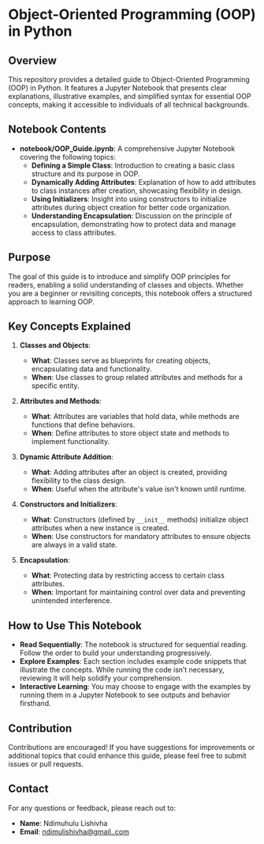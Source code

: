 # Object-Oriented Programming (OOP) in Python

## Overview
This repository provides a detailed guide to Object-Oriented Programming (OOP) in Python. It features a Jupyter Notebook that presents clear explanations, illustrative examples, and simplified syntax for essential OOP concepts, making it accessible to individuals of all technical backgrounds.

## Notebook Contents
- **notebook/OOP_Guide.ipynb**: A comprehensive Jupyter Notebook covering the following topics:
  - **Defining a Simple Class**: Introduction to creating a basic class structure and its purpose in OOP.
  - **Dynamically Adding Attributes**: Explanation of how to add attributes to class instances after creation, showcasing flexibility in design.
  - **Using Initializers**: Insight into using constructors to initialize attributes during object creation for better code organization.
  - **Understanding Encapsulation**: Discussion on the principle of encapsulation, demonstrating how to protect data and manage access to class attributes.

## Purpose
The goal of this guide is to introduce and simplify OOP principles for readers, enabling a solid understanding of classes and objects. Whether you are a beginner or revisiting concepts, this notebook offers a structured approach to learning OOP.

## Key Concepts Explained
1. **Classes and Objects**: 
   - **What**: Classes serve as blueprints for creating objects, encapsulating data and functionality.
   - **When**: Use classes to group related attributes and methods for a specific entity.

2. **Attributes and Methods**: 
   - **What**: Attributes are variables that hold data, while methods are functions that define behaviors.
   - **When**: Define attributes to store object state and methods to implement functionality.

3. **Dynamic Attribute Addition**: 
   - **What**: Adding attributes after an object is created, providing flexibility to the class design.
   - **When**: Useful when the attribute's value isn't known until runtime.

4. **Constructors and Initializers**: 
   - **What**: Constructors (defined by `__init__` methods) initialize object attributes when a new instance is created.
   - **When**: Use constructors for mandatory attributes to ensure objects are always in a valid state.

5. **Encapsulation**: 
   - **What**: Protecting data by restricting access to certain class attributes.
   - **When**: Important for maintaining control over data and preventing unintended interference.

## How to Use This Notebook
- **Read Sequentially**: The notebook is structured for sequential reading. Follow the order to build your understanding progressively.
- **Explore Examples**: Each section includes example code snippets that illustrate the concepts. While running the code isn’t necessary, reviewing it will help solidify your comprehension.
- **Interactive Learning**: You may choose to engage with the examples by running them in a Jupyter Notebook to see outputs and behavior firsthand.

## Contribution
Contributions are encouraged! If you have suggestions for improvements or additional topics that could enhance this guide, please feel free to submit issues or pull requests.

## Contact
For any questions or feedback, please reach out to:
- **Name**: Ndimuhulu Lishivha
- **Email**: [ndimulishivha@gmail..com](mailto:ndimulishivha@gmail..com)
